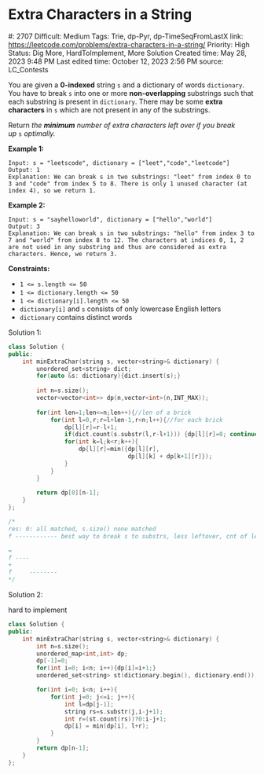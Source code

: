 # Extra Characters in a String

#: 2707
Difficult: Medium
Tags: Trie, dp-Pyr, dp-TimeSeqFromLastX
link: https://leetcode.com/problems/extra-characters-in-a-string/
Priority: High
Status: Dig More, HardToImplement, More Solution
Created time: May 28, 2023 9:48 PM
Last edited time: October 12, 2023 2:56 PM
source: LC_Contests

You are given a **0-indexed** string `s` and a dictionary of words `dictionary`. You have to break `s` into one or more **non-overlapping** substrings such that each substring is present in `dictionary`. There may be some **extra characters** in `s` which are not present in any of the substrings.

Return *the **minimum** number of extra characters left over if you break up* `s` *optimally.*

**Example 1:**

```
Input: s = "leetscode", dictionary = ["leet","code","leetcode"]
Output: 1
Explanation: We can break s in two substrings: "leet" from index 0 to 3 and "code" from index 5 to 8. There is only 1 unused character (at index 4), so we return 1.

```

**Example 2:**

```
Input: s = "sayhelloworld", dictionary = ["hello","world"]
Output: 3
Explanation: We can break s in two substrings: "hello" from index 3 to 7 and "world" from index 8 to 12. The characters at indices 0, 1, 2 are not used in any substring and thus are considered as extra characters. Hence, we return 3.

```

**Constraints:**

- `1 <= s.length <= 50`
- `1 <= dictionary.length <= 50`
- `1 <= dictionary[i].length <= 50`
- `dictionary[i]` and `s` consists of only lowercase English letters
- `dictionary` contains distinct words

Solution 1:

```cpp
class Solution {
public:
    int minExtraChar(string s, vector<string>& dictionary) {
        unordered_set<string> dict;
        for(auto &s: dictionary){dict.insert(s);}
        
        int n=s.size();
        vector<vector<int>> dp(n,vector<int>(n,INT_MAX));
        
        for(int len=1;len<=n;len++){//len of a brick
            for(int l=0,r;r=l+len-1,r<n;l++){//for each brick
                dp[l][r]=r-l+1;
                if(dict.count(s.substr(l,r-l+1))) {dp[l][r]=0; continue;}
                for(int k=l;k<r;k++){
                    dp[l][r]=min({dp[l][r],
                                  dp[l][k] + dp[k+1][r]});   
                }
            }
        }
        
        return dp[0][n-1];
    }
};

/*
res: 0: all matched, s.size() none matched
f ------------ best way to break s to substrs, less leftover, cnt of leftover

=
f ----
+
f     --------
*/
```

Solution 2:

hard to implement

```cpp
class Solution {
public:
    int minExtraChar(string s, vector<string>& dictionary) {
        int n=s.size();
        unordered_map<int,int> dp;
        dp[-1]=0;
        for(int i=0; i<n; i++){dp[i]=i+1;}
        unordered_set<string> st(dictionary.begin(), dictionary.end());

        for(int i=0; i<n; i++){
            for(int j=0; j<=i; j++){
                int l=dp[j-1];
                string rs=s.substr(j,i-j+1);
                int r=(st.count(rs))?0:i-j+1;
                dp[i] = min(dp[i], l+r);
            }
        }
        return dp[n-1];
    }
};
```